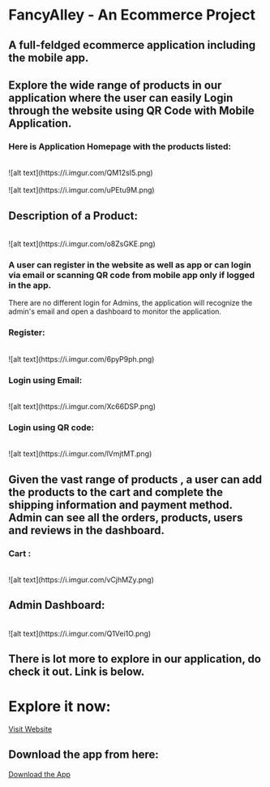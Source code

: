# FancyAlley - An Ecommerce Project 
## A full-feldged ecommerce application including the mobile app.

## Explore the wide range of products in our application where the user can easily Login through the website using QR Code with Mobile Application.

### Here is Application Homepage with the products listed: 

<br>
![alt text](https://i.imgur.com/QM12sI5.png)
<br>

<br>
![alt text](https://i.imgur.com/uPEtu9M.png)
<br>

## Description of a Product:

<br>
![alt text](https://i.imgur.com/o8ZsGKE.png)
<br>

### A user can register in the website as well as app or can login via email or scanning QR code from mobile app only if logged in the app.
There are no different login for Admins, the application will recognize the admin's email and open a dashboard to monitor the application.

### Register:

<br>
![alt text](https://i.imgur.com/6pyP9ph.png)
<br>

### Login using Email:

<br>
![alt text](https://i.imgur.com/Xc66DSP.png)
<br>

### Login using QR code:

<br>
![alt text](https://i.imgur.com/lVmjtMT.png)
<br>

## Given the vast range of products , a user can add the products to the cart and complete the shipping information and payment method. Admin can see all the orders, products, users and reviews in the dashboard.  

### Cart : 

<br>
![alt text](https://i.imgur.com/vCjhMZy.png)
<br>

## Admin Dashboard: 

<br>
![alt text](https://i.imgur.com/Q1Vei1O.png)
<br>

## There is lot more to explore in our application, do check it out. Link is below.

# Explore it now: 

[Visit Website](http://fancyalley.herokuapp.com)

## Download the app from here: 

[Download the App](https://drive.google.com/drive/folders/1nVEsp4ACfxF6PqHrKN7KK4YwqiW21bZX)
